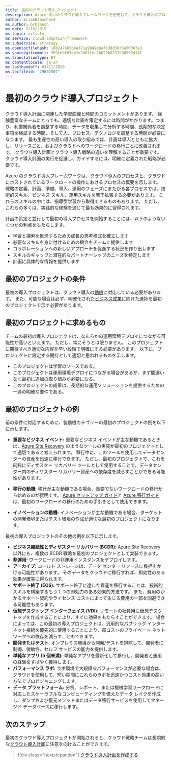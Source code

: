 ```yaml
---
title: 最初のクラウド導入プロジェクト
description: Azure 向けのクラウド導入フレームワークを使用して、クラウド導入のプロセスと、クラウドにホストされているワークロードの操作のプロセスについて学習します。
author: BrianBlanchard
ms.author: brblanch
ms.date: 5/19/2019
ms.topic: article
ms.service: cloud-adoption-framework
ms.subservice: strategy
ms.openlocfilehash: 18b247665b8a371a9949ebaf838d3833a56067a3
ms.sourcegitcommit: 959cb0f63e4fe2d01fec2b820b8237e98599d14f
ms.translationtype: HT
ms.contentlocale: ja-JP
ms.lasthandoff: 03/11/2020
ms.locfileid: "79092507"
---
```

<!-- markdownlint-disable MD026 -->

# <a name="first-cloud-adoption-project"></a>最初のクラウド導入プロジェクト

クラウド導入計画に関連した学習曲線と時間のコミットメントがあります。 経験豊富なチームにとっても、適切な計画を策定するには時間がかかります。つまり、利害関係者を調整する時間、データを収集して分析する時間、長期的な決定事項を検証する時間、そして人、プロセス、テクノロジを調整する時間が必要になります。 最も生産性の高い導入の取り組みでは、計画は導入とともに拡大し、リリースごと、およびクラウドへのワークロードの移行ごとに改善されます。 クラウド導入計画とクラウド導入戦略の違いを理解することが重要です。 クラウド導入計画の実行を促進し、ガイドするには、明確に定義された戦略が必要です。

Azure のクラウド導入フレームワークは、クラウド導入のプロセスと、クラウドにホストされているワークロードの操作におけるプロセスの概要を示します。 戦略の定義、計画、準備、導入、運用のフェーズにまたがる各プロセスでは、技術的スキル、ビジネス スキル、運用スキルを若干拡張する必要があります。 これらのスキルの中には、指導型学習から取得できるものもあります。 ただし、これらの多くは、実践的な経験を通じて最も効果的に習得されます。

計画の策定と並行して最初の導入プロセスを開始することには、以下のようないくつかの利点をもたらします。

- 学習と探索を推進するための成長の思考様式を確立します
- 必要なスキルを身に付けるための機会をチームに提供します
- コラボレーションへの新しいアプローチを促進する状況を作り出します
- スキルのギャップと潜在的なパートナーシップのニーズを特定します
- 計画に具体的な情報を提供します

## <a name="first-project-criteria"></a>最初のプロジェクトの条件

最初の導入プロジェクトは、クラウド導入の[動機](./motivations.md)に対応している必要があります。 また、可能な場合は必ず、明確化された[ビジネス成果](./business-outcomes/business-outcome-template.md)に向けた進捗を最初のプロジェクトで示す必要があります。

## <a name="first-project-expectations"></a>最初のプロジェクトに求めるもの

チームの最初の導入プロジェクトは、なんらかの運用環境デプロイにつながる可能性が高いといえます。 ただし、常にそうとは限りません。 このプロジェクトに期待すべき適切な内容を早い段階で明確にする必要があります。 以下に、プロジェクトに設定する期待として適切と思われるものを示します。

- このプロジェクトは学習のソースである。
- このプロジェクトは運用環境デプロイにつながる場合があるが、まず間違いなく最初に追加の取り組みが必要になる。
- このプロジェクトの成果は、長期的な運用ソリューションを提供するための一連の明確な要件である。

## <a name="first-project-examples"></a>最初のプロジェクトの例

前の条件に対応するために、各動機カテゴリーの最初のプロジェクトの例を以下に示します。

- **重要なビジネス イベント:** 重要なビジネス イベントが主な動機であるときは、[Azure Site Recovery](../migrate/azure-migration-guide/migrate.md?tabs=Tools#azure-site-recovery) のようなツールの実装が最初のプロジェクトとして適切であると考えられます。 移行中に、このツールを使用してデータセンターの資産を迅速に移行できます。 ただし、最初のプロジェクトで、これを純粋にディザスター リカバリー ツールとして使用することで、データセンター内のディザスター リカバリー資産への依存度を減らすことができる可能性があります。

- **移行の動機:** 移行が主な動機である場合、重要でないワークロードの移行から始めるのが賢明です。 [Azure セットアップ ガイド](../ready/azure-setup-guide/index.md)と [Azure 移行ガイド](../migrate/azure-migration-guide/index.md)は、最初のワークロードの移行のための手引きとして使用できます。

- **イノベーションの動機:** イノベーションが主な動機である場合、ターゲットの開発環境またはテスト環境の作成が適切な最初のプロジェクトになります。

最初の導入プロジェクトのその他の例を以下に示します。

- **ビジネス継続性とディザスター リカバリー (BCDR):** Azure Site Recovery 以外にも、複数の BCDR 戦略を最初のプロジェクトとして実装できます。
- **非運用:** ワークロードの非運用インスタンスをデプロイします。
- **アーカイブ:** コールド ストレージは、データ センター リソースに負担をかける可能性があります。 そのデータをクラウドに移行すれば、即効性のある効果が確実に得られます。
- **サポート終了 (EOS):** サポート終了に達した資産を移行することは、技術的スキルを構築するもう 1 つの即効力のある効果的方法です。 また、費用のかかるサポート契約やライセンス コストによって生じる費用の一部を回避できる可能性もあります。
- **仮想デスクトップ インターフェイス (VDI):** リモートの社員用に仮想デスクトップを作成することにより、すぐに効果をもたらすことができます。 場合によっては、この最初の導入プロジェクトは、汎用的なパブリック インターネット接続を優先的に使用することにより、高コストのプライベート ネットワークへの依存を減らすこともできます。
- **開発またはテスト**: オンプレミス環境から開発/テストを排除して、開発者に制御、俊敏性、セルフ サービスの能力を提供します。
- **単純なアプリ (5 個未満):** 単純なアプリを最新化して移行し、開発者と運用の経験をすばやく獲得します。
- **パフォーマンス ラボ:** ラボ環境で大規模なパフォーマンスが必要な場合は、クラウドを使用して、短い期間にこれらのラボを迅速かつコスト効果の高い方法でプロビジョニングします。
- **データ プラットフォーム:** 分析、レポート、または機械学習ワークロードに対応したスケーラブルなコンピューティングを備えたデータ レイクを作成し、ダンプおよび復元メソッドまたはデータ移行サービスを使用してマネージド データベースに移行します。

## <a name="next-steps"></a>次のステップ

最初のクラウド導入プロジェクトが開始されると、クラウド戦略チームは長期的な[クラウド導入計画](../plan/index.md)に注意を向けることができます。

> [!div class="nextstepaction"]
> [クラウド導入計画を作成する](../plan/index.md)
